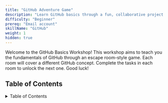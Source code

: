 ```yaml
---
title: "GitHub Adventure Game"
description: "Learn GitHub basics through a fun, collaborative project where each participant contributes to an evolving adventure game."
difficulty: "Beginner"
prereq: "Email account"
skillName: "GitHub"
weight: 1
hidden: true
---
```


Welcome to the GitHub Basics Workshop! This workshop aims to teach you the fundamentals of GitHub through an escape room-style game. Each room will cover a different GitHub concept. Complete the tasks in each room to unlock the next one. Good luck!

## Table of Contents

<details close>
<summary>Table of Contents</summary>
{{% children /%}}
</details>